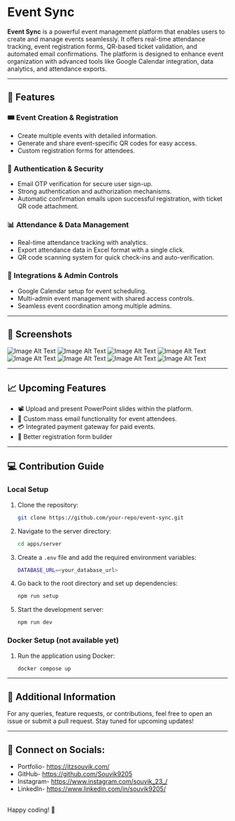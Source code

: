 # Event Sync

**Event Sync** is a powerful event management platform that enables users to create and manage events seamlessly. It offers real-time attendance tracking, event registration forms, QR-based ticket validation, and automated email confirmations. The platform is designed to enhance event organization with advanced tools like Google Calendar integration, data analytics, and attendance exports.

---

## 🚀 Features

### 🎟️ Event Creation & Registration

- Create multiple events with detailed information.
- Generate and share event-specific QR codes for easy access.
- Custom registration forms for attendees.

### 🔐 Authentication & Security

- Email OTP verification for secure user sign-up.
- Strong authentication and authorization mechanisms.
- Automatic confirmation emails upon successful registration, with ticket QR code attachment.

### 📊 Attendance & Data Management

- Real-time attendance tracking with analytics.
- Export attendance data in Excel format with a single click.
- QR code scanning system for quick check-ins and auto-verification.

### 📅 Integrations & Admin Controls

- Google Calendar setup for event scheduling.
- Multi-admin event management with shared access controls.
- Seamless event coordination among multiple admins.

---

## 📸 Screenshots

![Image Alt Text](images/landing.png)
![Image Alt Text](images/home.png)
![Image Alt Text](images/eventOverview.png)
![Image Alt Text](images/eventOverview2.png)
![Image Alt Text](images/attendanceList.png)
![Image Alt Text](images/eventScan.jpeg)
![Image Alt Text](images/eventAdmin.png)
![Image Alt Text](images/registration.png)

---

## 📈 Upcoming Features

- 📽️ Upload and present PowerPoint slides within the platform.
- 📩 Custom mass email functionality for event attendees.
- 💳 Integrated payment gateway for paid events.
- 📝 Better registration form builder

---

## 💻 Contribution Guide

### Local Setup

1. Clone the repository:
   ```sh
   git clone https://github.com/your-repo/event-sync.git
   ```
2. Navigate to the server directory:
   ```sh
   cd apps/server
   ```
3. Create a `.env` file and add the required environment variables:
   ```sh
   DATABASE_URL=<your_database_url>
   ```
4. Go back to the root directory and set up dependencies:
   ```sh
   npm run setup
   ```
5. Start the development server:
   ```sh
   npm run dev
   ```

### Docker Setup (not available yet)

1. Run the application using Docker:
   ```sh
   docker compose up
   ```

---

## 📢 Additional Information

For any queries, feature requests, or contributions, feel free to open an issue or submit a pull request. Stay tuned for upcoming updates!

---

## 🔗 Connect on Socials:

- Portfolio- https://itzsouvik.com/
- GitHub- https://github.com/Souvik9205
- Instagram- https://www.instagram.com/souvik_23_/
- LinkedIn- https://www.linkedin.com/in/souvik9205/

<br />
Happy coding! 🎉
